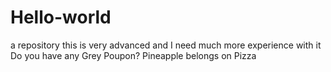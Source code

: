 # Hello-world
a repository
this is very advanced and I need much more experience with it
Do you have any Grey Poupon?
Pineapple belongs on Pizza
